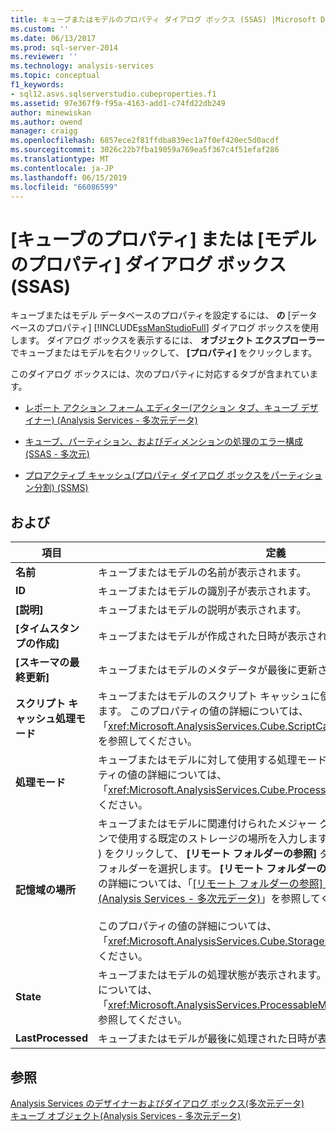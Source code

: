 ```yaml
---
title: キューブまたはモデルのプロパティ ダイアログ ボックス (SSAS) |Microsoft Docs
ms.custom: ''
ms.date: 06/13/2017
ms.prod: sql-server-2014
ms.reviewer: ''
ms.technology: analysis-services
ms.topic: conceptual
f1_keywords:
- sql12.asvs.sqlserverstudio.cubeproperties.f1
ms.assetid: 97e367f9-f95a-4163-add1-c74fd22db249
author: minewiskan
ms.author: owend
manager: craigg
ms.openlocfilehash: 6857ece2f81ffdba839ec1a7f0ef420ec5d0acdf
ms.sourcegitcommit: 3026c22b7fba19059a769ea5f367c4f51efaf286
ms.translationtype: MT
ms.contentlocale: ja-JP
ms.lasthandoff: 06/15/2019
ms.locfileid: "66086599"
---
```

# <a name="cube-or-model-properties-dialog-box-ssas"></a>[キューブのプロパティ] または [モデルのプロパティ] ダイアログ ボックス (SSAS)
  キューブまたはモデル データベースのプロパティを設定するには、 **の** [データベースのプロパティ] [!INCLUDE[ssManStudioFull](../includes/ssmanstudiofull-md.md)] ダイアログ ボックスを使用します。 ダイアログ ボックスを表示するには、 **オブジェクト エクスプローラー** でキューブまたはモデルを右クリックして、 **[プロパティ]** をクリックします。  
  
 このダイアログ ボックスには、次のプロパティに対応するタブが含まれています。  
  
-   [レポート アクション フォーム エディター&#40;アクション タブ、キューブ デザイナー&#41; &#40;Analysis Services - 多次元データ&#41;](report-action-form-editor-cube-designer-analysis-services-multidimensional-data.md)  
  
-   [キューブ、パーティション、およびディメンションの処理のエラー構成&#40;SSAS - 多次元&#41;](multidimensional-models/error-configuration-for-cube-partition-and-dimension-processing.md)  
  
-   [プロアクティブ キャッシュ&#40;プロパティ ダイアログ ボックスをパーティション分割&#41; &#40;SSMS&#41;](proactive-caching-partition-properties-dialog-box-ssms.md)  
  
## <a name="options"></a>および  
  
|項目|定義|  
|----------|----------------|  
|**名前**|キューブまたはモデルの名前が表示されます。|  
|**ID**|キューブまたはモデルの識別子が表示されます。|  
|**[説明]**|キューブまたはモデルの説明が表示されます。|  
|**[タイムスタンプの作成]**|キューブまたはモデルが作成された日時が表示されます。|  
|**[スキーマの最終更新]**|キューブまたはモデルのメタデータが最後に更新された日時が表示されます。|  
|**スクリプト キャッシュ処理モード**|キューブまたはモデルのスクリプト キャッシュに使用する処理モードを選択します。 このプロパティの値の詳細については、「<xref:Microsoft.AnalysisServices.Cube.ScriptCacheProcessingMode%2A>」を参照してください。|  
|**処理モード**|キューブまたはモデルに対して使用する処理モードを選択します。 このプロパティの値の詳細については、「<xref:Microsoft.AnalysisServices.Cube.ProcessingMode%2A>」を参照してください。|  
|**記憶域の場所**|キューブまたはモデルに関連付けられたメジャー グループおよびパーティションで使用する既定のストレージの場所を入力します。または、参照ボタン ( **[...]** ) をクリックして、 **[リモート フォルダーの参照]** ダイアログ ボックスを開いてフォルダーを選択します。 **[リモート フォルダーの参照]** ダイアログ ボックスの詳細については、「[[リモート フォルダーの参照] ダイアログ ボックス &#40;Analysis Services - 多次元データ&#41;](browse-for-remote-folder-dialog-box-analysis-services-multidimensional-data.md)」を参照してください。<br /><br /> このプロパティの値の詳細については、「<xref:Microsoft.AnalysisServices.Cube.StorageLocation%2A>」を参照してください。|  
|**State**|キューブまたはモデルの処理状態が表示されます。 このプロパティの値の詳細については、「<xref:Microsoft.AnalysisServices.ProcessableMajorObject.State%2A>」を参照してください。|  
|**LastProcessed**|キューブまたはモデルが最後に処理された日時が表示されます。|  
  
## <a name="see-also"></a>参照  
 [Analysis Services のデザイナーおよびダイアログ ボックス&#40;多次元データ&#41;](analysis-services-designers-and-dialog-boxes-multidimensional-data.md)   
 [キューブ オブジェクト&#40;Analysis Services - 多次元データ&#41;](multidimensional-models-olap-logical-cube-objects/cube-objects-analysis-services-multidimensional-data.md)  
  
  
